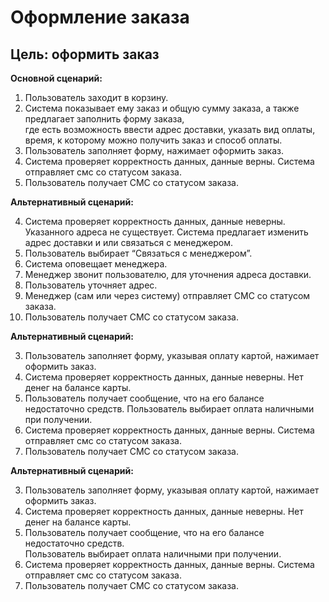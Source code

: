 # Оформление заказа

## Цель: оформить заказ

**Основной сценарий:**

1. Пользователь заходит в корзину.
2. Система показывает ему заказ и общую сумму заказа, а также предлагает заполнить форму заказа,<br>
где есть возможность ввести адрес доставки, указать вид оплаты, время, к которому можно получить заказ и способ оплаты.
3. Пользователь заполняет форму, нажимает оформить заказ.
4. Система проверяет корректность данных, данные верны. Система отправляет смс со статусом заказа.
5. Пользователь получает СМС со статусом заказа.

**Альтернативный сценарий:**

4. Система проверяет корректность данных, данные неверны. Указанного адреса не существует. Система предлагает изменить адрес доставки и или связаться с менеджером. 
5. Пользователь выбирает “Связаться с менеджером”.
6. Система оповещает менеджера.
7. Менеджер звонит пользователю, для уточнения адреса доставки.
8. Пользователь уточняет адрес.
9. Менеджер (сам или через систему) отправляет СМС со статусом заказа.
10. Пользователь получает СМС со статусом заказа.

**Альтернативный сценарий:**

3. Пользователь заполняет форму, указывая оплату картой, нажимает оформить заказ.
4. Система проверяет корректность данных, данные неверны. Нет денег на балансе карты.
5. Пользователь получает сообщение, что на его балансе недостаточно средств. Пользователь выбирает оплата наличными при получении.
6. Система проверяет корректность данных, данные верны. Система отправляет смс со статусом заказа.
7. Пользователь получает СМС со статусом заказа. 

**Альтернативный сценарий:**

3. Пользователь заполняет форму, указывая оплату картой, нажимает оформить заказ.
4. Система проверяет корректность данных, данные неверны. Нет денег на балансе карты.
5. Пользователь получает сообщение, что на его балансе недостаточно средств.<br>
Пользователь выбирает оплата наличными при получении.
6. Система проверяет корректность данных, данные верны. Система отправляет смс со статусом заказа.
7. Пользователь получает СМС со статусом заказа. 
